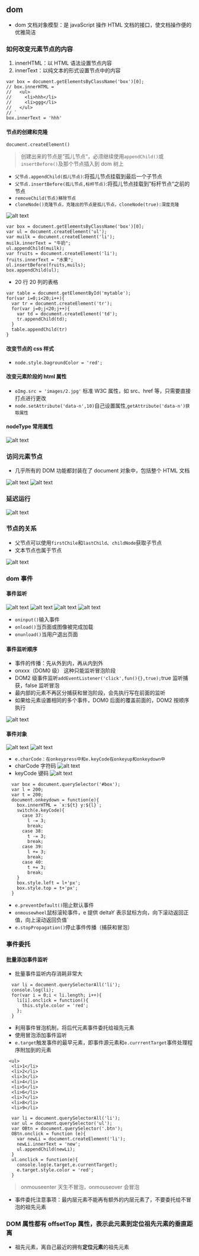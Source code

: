 ## dom

- dom 文档对象模型：是 javaScript 操作 HTML 文档的接口，使文档操作便的优雅简洁

### 如何改变元素节点的内容

1. innerHTML：以 HTML 语法设置节点内容
2. innerText：以纯文本的形式设置节点中的内容

```
var box = document.getElementsByClassName('box')[0];
// box.innerHTML = `
//   <ul>
//     <li>hhh</li>
//     <li>ggg</li>
//   </ul>
// `
box.innerText = 'hhh'
```

#### 节点的创建和克隆

`document.createElement()`

> 创建出来的节点是”孤儿节点“，必须继续使用`appendChild()`或`insertBefore()`及那个节点插入到 dom 树上

- `父节点.appendChild(孤儿节点)`:将孤儿节点挂载到最后一个子节点
- `父节点.insertBefore(孤儿节点,标杆节点)`:将孤儿节点挂载到”标杆节点“之前的节点
- `removeChild(节点)移除节点`
- `cloneNode()克隆节点，克隆出的节点是孤儿节点，cloneNode(true):深度克隆`

![alt text](image-9.png)

```
var box = document.getElementsByClassName('box')[0];
var ul = document.createElement('ul');
var muilk = document.createElement('li');
muilk.innerText = "牛奶";
ul.appendChild(muilk);
var fruits = document.createElement('li');
fruits.innerText = "水果";
ul.insertBefore(fruits,muils);
box.appendChild(ul);
```

- 20 行 20 列的表格

```
var table = document.getElementById('mytable');
for(var i=0;i<20;i++){
  var tr = document.createElement('tr');
  for(var j=0;j<20;j++){
    var td = document.createElement('td');
    tr.appendChild(td);
  }
  table.appendChild(tr)
}
```

#### 改变节点的 css 样式

- `node.style.bagroundColor = 'red';`

#### 改变元素阶段的 html 属性

- `oImg.src = 'images/2.jpg'` 标准 W3C 属性，如 src、href 等，只需要直接打点进行更改
- `node.setAttribute('data-n',10)`自己设置属性,`getAttribute('data-n')获取属性`

#### nodeType 常用属性

![alt text](image-8.png)

### 访问元素节点

- 几乎所有的 DOM 功能都封装在了 document 对象中，包括整个 HTML 文档

![alt text](image-10.png)
![alt text](image-12.png)

### 延迟运行

![alt text](image-11.png)

### 节点的关系

- 父节点可以使用`firstChile`和`lastChild`、`childNode`获取子节点
- 文本节点也属于节点

![alt text](image-13.png)

### dom 事件

#### 事件监听

![alt text](image-14.png)
![alt text](image-15.png)
![alt text](image-16.png)
![alt text](image-17.png)

- `oninput()`输入事件
- `onload()`当页面或图像被完成加载
- `onunload()`当用户退出页面

#### 事件监听顺序

- 事件的传播：先从外到内，再从内到外
- onxxx（DOM0 级） 这种只能监听冒泡阶段
- DOM2 级事件监听`addEventListener('click',fun(){},true);`true 监听捕获，false 监听冒泡
- 最内部的元素不再区分捕获和冒泡阶段，会先执行写在前面的监听
- 如果给元素设置相同的多个事件，DOM0 后面的覆盖前面的，DOM2 按顺序执行

![alt text](image-18.png)

#### 事件对象

![alt text](image-19.png)
![alt text](image-20.png)

- `e.charCode：在onkeypress中和e.keyCode在onkeyup和onkeydown中`
- charCode 字符码
  ![alt text](image-21.png)
- keyCode 键码
  ![alt text](image-22.png)

```
  var box = document.querySelector('#box');
  var l = 200;
  var t = 200;
  document.onkeydown = function(e){
    box.innerHTML = `x:${t} y:${l}`;
    switch(e.keyCode){
      case 37:
        l -= 3;
        break;
      case 38:
        t -= 3;
        break;
      case 39:
        l += 3;
        break;
      case 40:
        t += 3;
        break;
    }
    box.style.left = l+'px';
    box.style.top = t+'px';
  }
```

- `e.preventDefault()`阻止默认事件
- `onmousewheel`鼠标滚轮事件，e 提供 deltaY 表示鼠标方向，向下滚动返回正值，向上滚动返回负值`
- `e.stopPropagation()`停止事件传播（捕获和冒泡）

### 事件委托

#### 批量添加事件监听

- 批量事件监听内存消耗非常大

```
  var li = document.querySelectorAll('li');
  console.log(li);
  for(var i = 0;i < li.length; i++){
    li[i].onclick = function(){
      this.style.color = 'red';
    };
  }
```

- 利用事件冒泡机制，将后代元素事件委托给祖先元素
- 使用冒泡添加事件监听
- `e.target`触发事件的最早元素，即事件源元素和`e.currrentTarget`事件处理程序附加到的元素

```
 <ul>
  <li>1</li>
  <li>2</li>
  <li>3</li>
  <li>4</li>
  <li>5</li>
  <li>6</li>
  <li>7</li>
  <li>8</li>
  <li>9</li>
```

```
  var li = document.querySelectorAll('li');
  var ul = document.querySelector('ul');
  var OBtn = document.querySelector('.btn');
  OBtn.onclick = function (e){
    var newLi = document.createElement('li');
    newLi.innerText = 'new';
    ul.appendChild(newLi);
  }
  ul.onclick = function(e){
    console.log(e.target,e.currentTarget);
    e.target.style.color = 'red';
  }

```

> onmouseenter 天生不冒泡，onmouseover 会冒泡

- 事件委托注意事项：最内层元素不能再有额外的内层元素了，不要委托给不冒泡的祖先元素

### DOM 属性都有 offsetTop 属性，表示此元素到定位祖先元素的垂直距离

- 祖先元素，离自己最近的拥有**定位元素**的祖先元素

